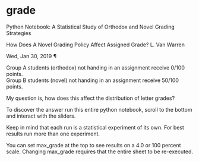 # grade
Python Notebook: A Statistical Study of Orthodox and Novel Grading Strategies

How Does A Novel Grading Policy Affect Assigned Grade? 
L. Van Warren 

Wed, Jan 30, 2019 ¶

Group A students (orthodox) not handing in an assignment receive  0/100 points.<br>
Group B students (novel)    not handing in an assignment receive 50/100 points.

My question is, how does this affect the distribution of letter grades?

To discover the answer run this entire python notebook, scroll to the bottom
and interact with the sliders.

Keep in mind that each run is a statistical experiment of its own.
For best results run more than one experiment.

You can set max_grade at the top to see results on a 4.0 or 100 percent scale.
Changing max_grade requires that the entire sheet to be re-executed.
